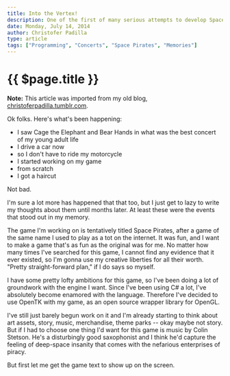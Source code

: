 ```yaml
---
title: Into the Vertex!
description: One of the first of many serious attempts to develop Space Pirates.
date: Monday, July 14, 2014
author: Christofer Padilla
type: article
tags: ["Programming", "Concerts", "Space Pirates", "Memories"]
---
```


# {{ $page.title }}

<div class="info"><b>Note:</b> This article was imported from my old blog, <a href="https://christoferpadilla.tumblr.com/post/91810615196/into-the-vertex">christoferpadilla.tumblr.com</a>.</div>

Ok folks. Here's what's been happening:

*   I saw Cage the Elephant and Bear Hands in what was the best concert of my young adult life
*   I drive a car now
*   so I don't have to ride my motorcycle
*   I started working on my game
*   from scratch
*   I got a haircut

Not bad.

I'm sure a lot more has happened that that too, but I just get to lazy to write my thoughts about them until months later. At least these were the events that stood out in my memory.

The game I'm working on is tentatively titled Space Pirates, after a game of the same name I used to play as a tot on the internet. It was fun, and I want to make a game that's as fun as the original was for me. No matter how many times I've searched for this game, I cannot find any evidence that it ever existed, so I'm gonna use my creative liberties for all their worth. "Pretty straight-forward plan," if I do says so myself.

I have some pretty lofty ambitions for this game, so I've been doing a lot of groundwork with the engine I want. Since I've been using C# a lot, I've absolutely become enamored with the language. Therefore I've decided to use OpenTK with my game, as an open source wrapper library for OpenGL.

I've still just barely begun work on it and I'm already starting to think about art assets, story, music, merchandise, theme parks -- okay maybe not story. But if I had to choose one thing I'd want for this game is music by Colin Stetson. He's a disturbingly good saxophonist and I think he'd capture the feeling of deep-space insanity that comes with the nefarious enterprises of piracy.

But first let me get the game text to show up on the screen.

<TagLinks />

<Comments />
